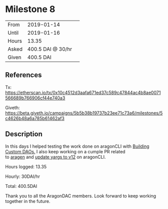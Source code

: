 # Milestone 8

| | | |
|-|-|-|
| From  | 2019-01-14 |
| Until | 2019-01-16 |
| Hours | 13.35 |
| Asked | 400.5 DAI @ 30/hr |
| Given | 400.5 DAI |

## References

Tx: <https://etherscan.io/tx/0x10c4512d3aafa671ed37c589c47844ac4b8ae0071566689b766906cf44e740a3>

Giveth: <https://beta.giveth.io/campaigns/5b5b38b19737b23ee71c73a6/milestones/5c4626b48a6a785b61462af3>

## Description

In this days I helped testing the work done on aragonCLI with [Building Custom DAOs.](https://github.com/aragon/aragon-cli/issues/299) I also keep working on a cumple PR related to [aragen](https://github.com/aragon/aragen/pull/24) and [update yargs to v12](https://github.com/aragon/aragon-cli/pull/248) on aragonCLI.

Hours logged: 13.35

Hourly: 30DAI/hr

Total: 400.5DAI

Thank you to all the AragonDAC members. Look forward to keep working together in the future.
